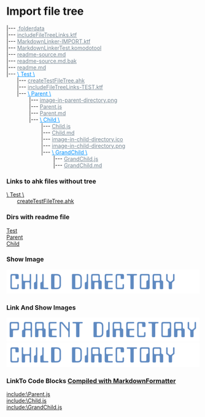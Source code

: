 # Import file tree  
|--- <a href=".folderdata" style="color:#788894;" >.folderdata</a>  
|--- <a href="includeFileTreeLinks.ktf" style="color:#788894;" >includeFileTreeLinks.ktf</a>  
|--- <a href="MarkdownLinker-IMPORT.ktf" style="color:#788894;" >MarkdownLinker-IMPORT.ktf</a>  
|--- <a href="MarkdownLinkerTest.komodotool" style="color:#788894;" >MarkdownLinkerTest.komodotool</a>  
|--- <a href="readme-source.md" style="color:#788894;" >readme-source.md</a>  
|--- <a href="readme-source.md.bak" style="color:#788894;" >readme-source.md.bak</a>  
|--- <a href="readme.md" style="color:#788894;" >readme.md</a>  
|--- <a href="Test" style="color:#0091ff;" >\ Test \\</a>  
 &nbsp; &nbsp; &nbsp; &nbsp;|--- <a href="Test/createTestFileTree.ahk" style="color:#788894;" >createTestFileTree.ahk</a>  
 &nbsp; &nbsp; &nbsp; &nbsp;|--- <a href="Test/includeFileTreeLinks-TEST.ktf" style="color:#788894;" >includeFileTreeLinks-TEST.ktf</a>  
 &nbsp; &nbsp; &nbsp; &nbsp;|--- <a href="Test/Parent" style="color:#0091ff;" >\ Parent \\</a>  
 &nbsp; &nbsp; &nbsp; &nbsp; &nbsp; &nbsp; &nbsp; &nbsp;|--- <a href="Test/Parent/image-in-parent-directory.png" style="color:#788894;" >image-in-parent-directory.png</a>  
 &nbsp; &nbsp; &nbsp; &nbsp; &nbsp; &nbsp; &nbsp; &nbsp;|--- <a href="Test/Parent/Parent.js" style="color:#788894;" >Parent.js</a>  
 &nbsp; &nbsp; &nbsp; &nbsp; &nbsp; &nbsp; &nbsp; &nbsp;|--- <a href="Test/Parent/Parent.md" style="color:#788894;" >Parent.md</a>  
 &nbsp; &nbsp; &nbsp; &nbsp; &nbsp; &nbsp; &nbsp; &nbsp;|--- <a href="Test/Parent/Child" style="color:#0091ff;" >\ Child \\</a>  
 &nbsp; &nbsp; &nbsp; &nbsp; &nbsp; &nbsp; &nbsp; &nbsp; &nbsp; &nbsp; &nbsp; &nbsp;|--- <a href="Test/Parent/Child/Child.js" style="color:#788894;" >Child.js</a>  
 &nbsp; &nbsp; &nbsp; &nbsp; &nbsp; &nbsp; &nbsp; &nbsp; &nbsp; &nbsp; &nbsp; &nbsp;|--- <a href="Test/Parent/Child/Child.md" style="color:#788894;" >Child.md</a>  
 &nbsp; &nbsp; &nbsp; &nbsp; &nbsp; &nbsp; &nbsp; &nbsp; &nbsp; &nbsp; &nbsp; &nbsp;|--- <a href="Test/Parent/Child/image-in-child-directory.ico" style="color:#788894;" >image-in-child-directory.ico</a>  
 &nbsp; &nbsp; &nbsp; &nbsp; &nbsp; &nbsp; &nbsp; &nbsp; &nbsp; &nbsp; &nbsp; &nbsp;|--- <a href="Test/Parent/Child/image-in-child-directory.png" style="color:#788894;" >image-in-child-directory.png</a>  
 &nbsp; &nbsp; &nbsp; &nbsp; &nbsp; &nbsp; &nbsp; &nbsp; &nbsp; &nbsp; &nbsp; &nbsp;|--- <a href="Test/Parent/Child/GrandChild" style="color:#0091ff;" >\ GrandChild \\</a>  
 &nbsp; &nbsp; &nbsp; &nbsp; &nbsp; &nbsp; &nbsp; &nbsp; &nbsp; &nbsp; &nbsp; &nbsp; &nbsp; &nbsp; &nbsp; &nbsp;|--- <a href="Test/Parent/Child/GrandChild/GrandChild.js" style="color:#788894;" >GrandChild.js</a>  
 &nbsp; &nbsp; &nbsp; &nbsp; &nbsp; &nbsp; &nbsp; &nbsp; &nbsp; &nbsp; &nbsp; &nbsp; &nbsp; &nbsp; &nbsp; &nbsp;|--- <a href="Test/Parent/Child/GrandChild/GrandChild.md" style="color:#788894;" >GrandChild.md</a>  

### Links to ahk files without tree  
[\ Test \\](Test)  
 &nbsp; &nbsp; &nbsp; &nbsp;[createTestFileTree.ahk](Test/createTestFileTree.ahk)  

### Dirs with readme file  
[Test](Test)  
[Parent](Test/Parent)  
[Child](Test/Parent/Child)  

### Show Image  
![image-in-child-directory.ico](Test/Parent/Child/image-in-child-directory.ico)  

### Link And Show Images  
<a href="Test/Parent/image-in-parent-directory.png" style="color:#788894;" ><img src="Test/Parent/image-in-parent-directory.png" alt="image-in-parent-directory.png" ></a>  
<a href="Test/Parent/Child/image-in-child-directory.png" style="color:#788894;" ><img src="Test/Parent/Child/image-in-child-directory.png" alt="image-in-child-directory.png" ></a>  

### LinkTo Code Blocks [Compiled with MarkdownFormatter]( https://github.com/vilbur/KOMODO-AppData/tree/master/tools/Scripts/Markdown/markdownFormatter )  
[include:\Parent.js](C:\Users\vilbur\AppData\Local\ActiveState\KomodoEdit\12.0\tools\Scripts\Markdown\MarkdownLinker\Test\Parent\Parent.js)  
[include:\Child.js](C:\Users\vilbur\AppData\Local\ActiveState\KomodoEdit\12.0\tools\Scripts\Markdown\MarkdownLinker\Test\Parent\Child\Child.js)  
[include:\GrandChild.js](C:\Users\vilbur\AppData\Local\ActiveState\KomodoEdit\12.0\tools\Scripts\Markdown\MarkdownLinker\Test\Parent\Child\GrandChild\GrandChild.js)  
  
